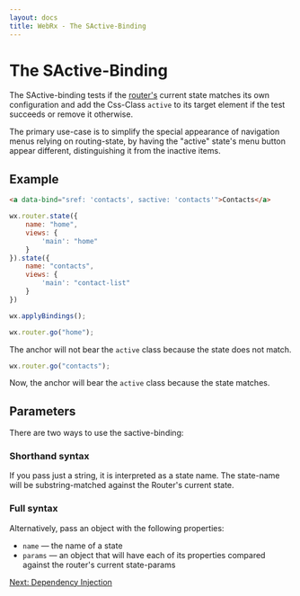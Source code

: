 ```yaml
---
layout: docs
title: WebRx - The SActive-Binding
---
```

# The SActive-Binding

The SActive-binding tests if the [router's](/docs/routing-overview.html) current state matches its own configuration
and add the Css-Class <code>active</code> to its target element if the test succeeds or remove it otherwise. 

The primary use-case is to simplify the special appearance of navigation menus relying on routing-state, by having the "active" state's menu 
button appear different, distinguishing it from the inactive items.

## Example

```html
<a data-bind="sref: 'contacts', sactive: 'contacts'">Contacts</a>
```
 
```javascript
wx.router.state({
    name: "home",
    views: {
        'main': "home"
    }
}).state({
    name: "contacts",
    views: {
        'main': "contact-list"
    }
})

wx.applyBindings();

wx.router.go("home");
```

The anchor will not bear the <code>active</code> class because the state does not match.

```javascript
wx.router.go("contacts");
```

Now, the anchor will bear the <code>active</code> class because the state matches.


## Parameters

There are two ways to use the sactive-binding:

### Shorthand syntax

If you pass just a string, it is interpreted as a state name. The state-name will be substring-matched against the Router's
current state.

### Full syntax

Alternatively, pass an object with the following properties:

- <code>name</code> — the name of a state
- <code>params</code> — an object that will have each of its properties compared against the router's current state-params

<a class="next-topic" href="/docs/dependency-injection-overview.html">Next: Dependency Injection</a>
